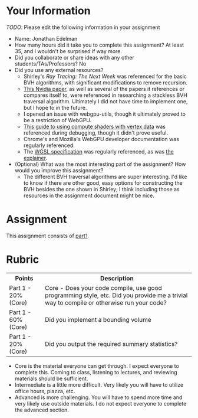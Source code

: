 # Your Information

*TODO*: Please edit the following information in your assignment

* Name: Jonathan Edelman
* How many hours did it take you to complete this assignment? At least 35, and I wouldn't be surprised if way more.
* Did you collaborate or share ideas with any other students/TAs/Professors?  No
* Did you use any external resources?
  * Shirley's _Ray Tracing: The Next Week_ was referenced for the basic BVH algorithms, with significant modifications to remove recursion.
  * [This Nvidia paper](https://dl.acm.org/doi/10.5555/2977336.2977343), as well as several of the papers it references or compares itself to, were referenced in researching a stackless BVH traversal algorithm. Ultimately I did not have time to implement one, but I hope to in the future.
  * I opened an issue with webgpu-utils, though it ultimately proved to be a restriction of WebGPU.
  * [This guide to using compute shaders with vertex data](https://toji.dev/webgpu-best-practices/compute-vertex-data.html) was referenced during debugging, though it didn't prove useful.
  * Chrome's and Mozilla's WebGPU developer documentation was regularly referenced.
  * The [WGSL specification](https://www.w3.org/TR/WGSL/) was regularly referenced, as was [the explainer](https://gpuweb.github.io/gpuweb/explainer/).
* (Optional) What was the most interesting part of the assignment? How would you improve this assignment?
  * The different BVH traversal algorithms are super interesting. I'd like to know if there are other good, easy options for constructing the BVH besides the one shown in Shirley; I think including those as resources in the assignment document might be nice.

# Assignment

This assignment consists of [part1](./part1).

# Rubric


<table>
  <tbody>
    <tr>
      <th>Points</th>
      <th align="center">Description</th>
    </tr>
    <tr>
      <td>Part 1 - 20% (Core)</td>
      <td align="left">Core - Does your code compile, use good programming style, etc. Did you provide me a trivial way to compile or otherwise run your code?</td>
    </tr>
     <tr>
      <td>Part 1 - 60% (Core)</td>
      <td align="left">Did you implement a bounding volume</td>
    </tr>   
     <tr>
      <td>Part 1 - 20% (Core)</td>
      <td align="left">Did you output the required summary statistics?</td>
    </tr>
  </tbody>
</table>

* Core is the material everyone can get through. I expect everyone to complete this. Coming to class, listening to lectures, and reviewing materials should be sufficient.
* Intermediate is a little more difficult. Very likely you will have to utilize office hours, piazza, etc.
* Advanced is more challenging. You will have to spend more time and very likely use outside materials. I do not expect everyone to complete the advanced section.
